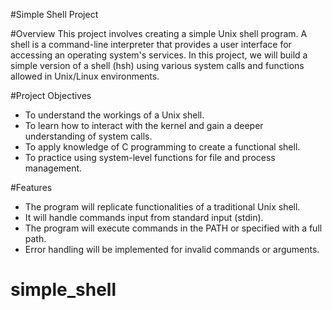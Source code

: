 #Simple Shell Project

#Overview
This project involves creating a simple Unix shell program. A shell is a command-line interpreter that provides a user interface for accessing an operating system's services. In this project, we will build a simple version of a shell (hsh) using various system calls and functions allowed in Unix/Linux environments.

#Project Objectives
* To understand the workings of a Unix shell.
* To learn how to interact with the kernel and gain a deeper understanding of system calls.
* To apply knowledge of C programming to create a functional shell.
* To practice using system-level functions for file and process management.

#Features
* The program will replicate functionalities of a traditional Unix shell.
* It will handle commands input from standard input (stdin).
* The program will execute commands in the PATH or specified with a full path.
* Error handling will be implemented for invalid commands or arguments.
# simple_shell
